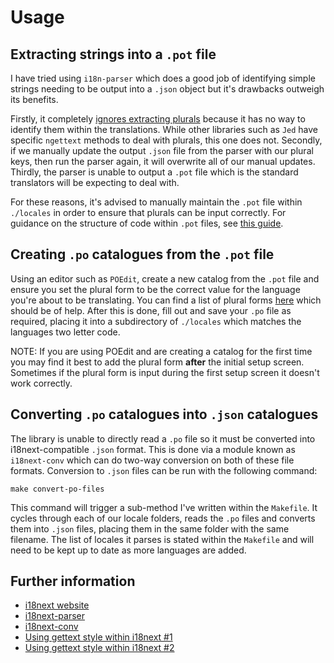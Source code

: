 # Usage

## Extracting strings into a `.pot` file

I have tried using `i18n-parser` which does a good job of identifying simple strings needing to be output into a `.json` object but it's drawbacks outweigh its benefits.

Firstly, it completely [ignores extracting plurals](https://github.com/i18next/i18next-parser/issues/19) because it has no way to identify them within the translations. While other libraries such as `Jed` have specific `ngettext` methods to deal with plurals, this one does not. Secondly, if we manually update the output `.json` file from the parser with our plural keys, then run the parser again, it will overwrite all of our manual updates. Thirdly, the parser is unable to output a `.pot` file which is the standard translators will be expecting to deal with.

For these reasons, it's advised to manually maintain the `.pot` file within `./locales` in order to ensure that plurals can be input correctly. For guidance on the structure of code within `.pot` files, see [this guide](http://pology.nedohodnik.net/doc/user/en_US/ch-poformat.html).

## Creating `.po` catalogues from the `.pot` file

Using an editor such as `POEdit`, create a new catalog from the `.pot` file and ensure you set the plural form to be the correct value for the language you're about to be translating. You can find a list of plural forms [here](http://docs.translatehouse.org/projects/localization-guide/en/latest/l10n/pluralforms.html?id=l10n/pluralforms) which should be of help. After this is done, fill out and save your `.po` file as required, placing it into a subdirectory of `./locales` which matches the languages two letter code.

NOTE: If you are using POEdit and are creating a catalog for the first time you may find it best to add the plural form **after** the initial setup screen. Sometimes if the plural form is input during the first setup screen it doesn't work correctly.

## Converting `.po` catalogues into `.json` catalogues

The library is unable to directly read a `.po` file so it must be converted into i18next-compatible `.json` format. This is done via a module known as `i18next-conv` which can do two-way conversion on both of these file formats. Conversion to `.json` files can be run with the following command:

```make convert-po-files```

This command will trigger a sub-method I've written within the `Makefile`. It cycles through each of our locale folders, reads the `.po` files and converts them into `.json` files, placing them in the same folder with the same filename. The list of locales it parses is stated within the `Makefile` and will need to be kept up to date as more languages are added.

## Further information

- [i18next website](http://i18next.com/)
- [i18next-parser](https://github.com/i18next/i18next-parser)
- [i18next-conv](https://github.com/i18next/i18next-gettext-converter)
- [Using gettext style within i18next #1](http://blog.arkency.com/2015/03/use-your-gettext-translations-in-your-react-components/)
- [Using gettext style within i18next #2](http://stackoverflow.com/questions/19403787/gettext-style-keys-with-i18next-and-general-workflow)

